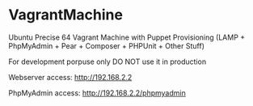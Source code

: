 VagrantMachine
==============

Ubuntu Precise 64 Vagrant Machine with Puppet Provisioning (LAMP + PhpMyAdmin + Pear + Composer + PHPUnit + Other Stuff)

For development porpuse only DO NOT use it in production

Webserver access: http://192.168.2.2

PhpMyAdmin access: http://192.168.2.2/phpmyadmin
